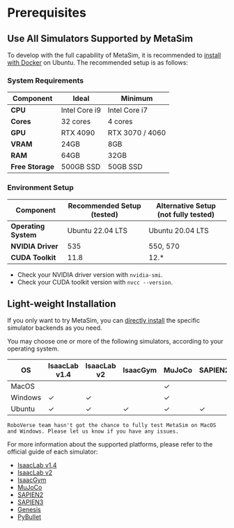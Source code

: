 # Prerequisites

## Use All Simulators Supported by MetaSim

To develop with the full capability of MetaSim, it is recommended to [install with Docker](./docker.md) on Ubuntu. The recommended setup is as follows:

### System Requirements

| Component        | Ideal           | Minimum         |
|------------------|-----------------|-----------------|
| **CPU**          | Intel Core i9   | Intel Core i7   |
| **Cores**        | 32 cores        | 4 cores         |
| **GPU**          | RTX 4090        | RTX 3070 / 4060 |
| **VRAM**         | 24GB            | 8GB             |
| **RAM**          | 64GB            | 32GB            |
| **Free Storage** | 500GB SSD       | 50GB SSD        |

### Environment Setup

| Component           | Recommended Setup (tested) | Alternative Setup (not fully tested) |
|---------------------|----------------------------|----------------------------------|
| **Operating System** | Ubuntu 22.04 LTS          | Ubuntu 20.04 LTS                 |
| **NVIDIA Driver**    | 535                       | 550, 570                         |
| **CUDA Toolkit**     | 11.8                      | 12.*                             |

- Check your NVIDIA driver version with `nvidia-smi`.
- Check your CUDA toolkit version with `nvcc --version`.


## Light-weight Installation

If you only want to try MetaSim, you can [directly install](./installation.rst) the specific simulator backends as you need.

You may choose one or more of the following simulators, according to your operating system.

| OS      | IsaacLab v1.4 | IsaacLab v2 | IsaacGym | MuJoCo | SAPIEN2 | SAPIEN3 | Genesis | PyBullet |
|---------|---------------|-------------|----------|--------|---------|---------|---------|----------|
| MacOS   |               |             |          | ✓      |         | ✓       | ✓       |          |
| Windows | ✓             | ✓           |          | ✓      |         | ✓       | ✓       |          |
| Ubuntu  | ✓             | ✓           | ✓        | ✓      | ✓       | ✓       | ✓       | ✓        |

```{note}
RoboVerse team hasn't got the chance to fully test MetaSim on MacOS and Windows. Please let us know if you have any issues.
```

For more information about the supported platforms, please refer to the official guide of each simulator:
- [IsaacLab v1.4](https://isaac-sim.github.io/IsaacLab/v1.4.1/source/setup/installation/pip_installation.html)
- [IsaacLab v2](https://isaac-sim.github.io/IsaacLab/main/source/setup/installation/index.html)
- [IsaacGym](https://docs.robotsfan.com/isaacgym/install.html)
- [MuJoCo](https://mujoco.readthedocs.io/en/stable/python.html)
- [SAPIEN2](https://sapien.ucsd.edu/docs/latest/tutorial/basic/installation.html)
- [SAPIEN3](https://maniskill.readthedocs.io/en/latest/user_guide/getting_started/installation.html#system-support)
- [Genesis](https://genesis-world.readthedocs.io/en/latest/user_guide/overview/installation.html)
- [PyBullet](https://github.com/bulletphysics/bullet3)
